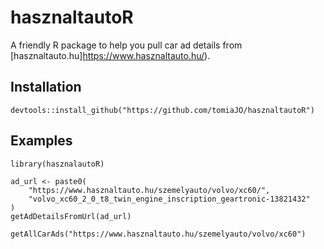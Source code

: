 # hasznaltautoR

A friendly R package to help you pull car ad details from [hasznaltauto.hu]https://www.hasznaltauto.hu/).  

## Installation
```{r eval=F}
devtools::install_github("https://github.com/tomiaJO/hasznaltautoR")
```
## Examples
```{r eval=F}
library(hasznalautoR)

ad_url <- paste0(
    "https://www.hasznaltauto.hu/szemelyauto/volvo/xc60/",
    "volvo_xc60_2_0_t8_twin_engine_inscription_geartronic-13821432"
)
getAdDetailsFromUrl(ad_url)

getAllCarAds("https://www.hasznaltauto.hu/szemelyauto/volvo/xc60")
```
